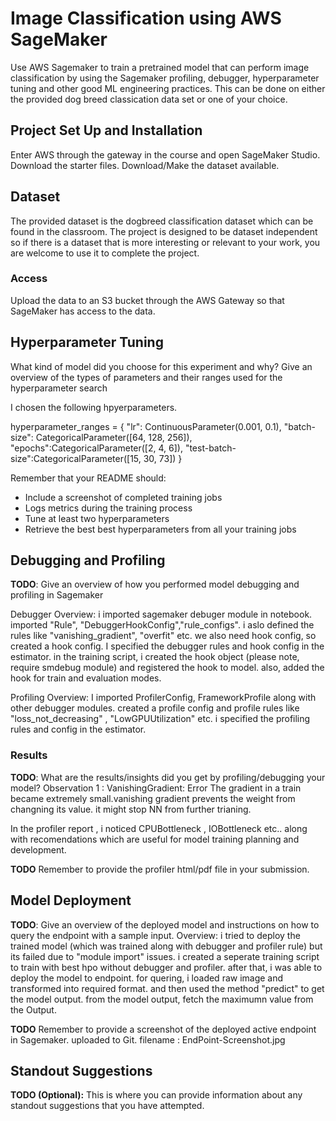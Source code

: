 # Image Classification using AWS SageMaker

Use AWS Sagemaker to train a pretrained model that can perform image classification by using the Sagemaker profiling, debugger, hyperparameter tuning and other good ML engineering practices. This can be done on either the provided dog breed classication data set or one of your choice.

## Project Set Up and Installation
Enter AWS through the gateway in the course and open SageMaker Studio. 
Download the starter files.
Download/Make the dataset available. 

## Dataset
The provided dataset is the dogbreed classification dataset which can be found in the classroom.
The project is designed to be dataset independent so if there is a dataset that is more interesting or relevant to your work, you are welcome to use it to complete the project.

### Access
Upload the data to an S3 bucket through the AWS Gateway so that SageMaker has access to the data. 

## Hyperparameter Tuning
What kind of model did you choose for this experiment and why? Give an overview of the types of parameters and their ranges used for the hyperparameter search

I chosen the following hpyerparameters. 

hyperparameter_ranges = {
    "lr": ContinuousParameter(0.001, 0.1),
    "batch-size": CategoricalParameter([64, 128, 256]),
    "epochs":CategoricalParameter([2, 4, 6]),
    "test-batch-size":CategoricalParameter([15, 30, 73])
}

Remember that your README should:
- Include a screenshot of completed training jobs
- Logs metrics during the training process
- Tune at least two hyperparameters
- Retrieve the best best hyperparameters from all your training jobs

## Debugging and Profiling
**TODO**: Give an overview of how you performed model debugging and profiling in Sagemaker

Debugger Overview: i imported sagemaker debuger module in notebook. imported "Rule", "DebuggerHookConfig","rule_configs".
i aslo defined the rules like "vanishing_gradient", "overfit" etc. we also need hook config, so created a hook config. 
I specified the debugger rules and hook config in the estimator. 
in the training script, i created the hook object (please note, require smdebug module) and registered the hook to model. also, added the hook for train and evaluation modes. 

Profiling Overview: I imported ProfilerConfig, FrameworkProfile along with other debugger modules. created  a profile config and profile rules like "loss_not_decreasing" , "LowGPUUtilization" etc. 
i specified the profiling rules and config in the estimator. 


### Results
**TODO**: What are the results/insights did you get by profiling/debugging your model?
Observation 1 : VanishingGradient: Error
The gradient in a train became extremely small.vanishing gradient prevents the weight from changning its value. it might stop NN from further trianing. 

In the profiler report , i noticed  CPUBottleneck , IOBottleneck etc.. along with recomendations which are useful for model training planning and development. 

**TODO** Remember to provide the profiler html/pdf file in your submission.


## Model Deployment
**TODO**: Give an overview of the deployed model and instructions on how to query the endpoint with a sample input.
Overview: i tried to deploy the trained model (which was trained along with debugger and profiler rule) but its failed due to "module import" issues. i created a seperate training script to train with best hpo without debugger and profiler. after that, i was able to deploy the model to endpoint. 
for quering, i loaded raw image and transformed into required format. and then used the method "predict" to get the model output. from the model output, fetch the maximumn value from the Output.

**TODO** Remember to provide a screenshot of the deployed active endpoint in Sagemaker.
uploaded to Git. filename : EndPoint-Screenshot.jpg

## Standout Suggestions
**TODO (Optional):** This is where you can provide information about any standout suggestions that you have attempted.
